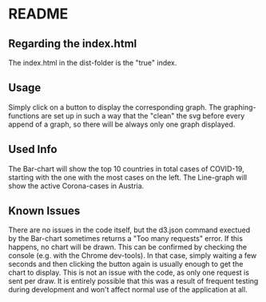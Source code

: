 # README

## Regarding the index.html
The index.html in the dist-folder is the "true" index.

## Usage
Simply click on a button to display the corresponding graph.
The graphing-functions are set up in such a way that the "clean" the svg before every append of a graph, 
so there will be always only one graph displayed.

## Used Info
The Bar-chart will show the top 10 countries in total cases of COVID-19, starting with the one with the most cases on the left.
The Line-graph will show the active Corona-cases in Austria. 

## Known Issues
There are no issues in the code itself, but the d3.json command exectued by the Bar-chart sometimes returns a "Too many requests" error.
If this happens, no chart will be drawn.
This can be confirmed by checking the console (e.g. with the Chrome dev-tools).
In that case, simply waiting a few seconds and then clicking the button again is usually enough to get the chart to display.
This is not an issue with the code, as only one request is sent per draw. 
It is entirely possible that this was a result of frequent testing during development and won't affect normal use of the application at all.
